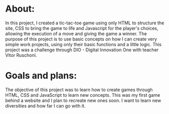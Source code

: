 # About:

In this project, I created a tic-tac-toe game using only HTML to structure the site, CSS to bring the game to life and Javascript for the player's choices, allowing the execution of a move and giving the game a winner. The purpose of this project is to use basic concepts on how I can create very simple work projects, using only their basic functions and a little logic. This project was a challenge through DIO - Digital Innovation One with teacher Vitor Ruschoni.

# Goals and plans:

The objective of this project was to learn how to create games through HTML, CSS and JavaScript to learn new concepts. This was my first game behind a website and I plan to recreate new ones soon. I want to learn new diversities and how far I can go with it.
